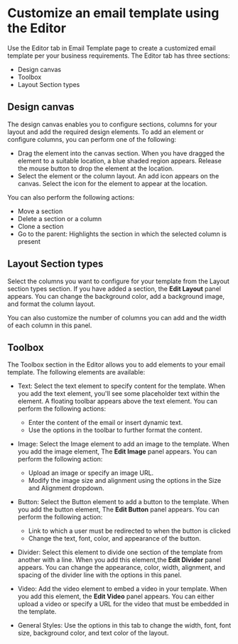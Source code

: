 # Customize an email template using the Editor

Use the Editor tab in Email Template page to create a customized email template per your business requirements. The Editor tab has three sections:

- Design canvas
-  Toolbox
-  Layout Section types

## Design canvas

The design canvas enables you to configure sections, columns for your layout and add the required design elements. To add an element or configure columns, you can perform one of the following:

- Drag the element into the canvas section. When you have dragged the element to a suitable location, a blue shaded region appears. Release the mouse button to drop the element at the location.
- Select the element or the column layout. An add icon appears on the canvas. Select the icon for the element to appear at the location.

You can also perform the following actions:

- Move a section 
- Delete a section or a column
- Clone a section 
- Go to the parent: Highlights the section in which the selected column is present

## Layout Section types

Select the columns you want to configure for your template from the Layout section types section. If you have added a section, the **Edit Layout** panel appears. You can change the background color, add a background image, and format the column layout.

You can also customize the number of columns you can add and the width of each column in this panel.

## Toolbox

The Toolbox section in the Editor allows you to add elements to your email template. The following elements are available:

- Text:  Select the text element to specify content for the template. When you add the text element, you'll see some placeholder text within the element. A floating toolbar appears above the text element. You can perform the following actions:
   - Enter the content of the email or insert dynamic text. 
   - Use the options in the toolbar to further format the content.

- Image: Select the Image element to add an image to the template. When you add the image element, The **Edit Image** panel appears. You can perform the following action:
    - Upload an image or specify an image URL. 
    - Modify the image size and alignment using the options in the Size and Alignment dropdown.

- Button: Select the Button element to add a button to the template. When you add the button element, The **Edit Button** panel appears. You can perform the following action:
   - Link to which a user must be redirected to when the button is clicked
   - Change the text, font, color, and appearance of the button. 

- Divider: Select this element to divide one section of the template from another with a line. When you add this element,the **Edit Divider** panel appears. You can change the appearance, color, width, alignment, and spacing of the divider line with the options in this panel.

- Video: Add the video element to embed a video in your template. When you add this element, the **Edit Video** panel appears. You can either upload a video or specify a URL for the video that must be embedded in the template.

- General Styles: Use the options in this tab to change the width, font, font size, background color, and text color of the layout.